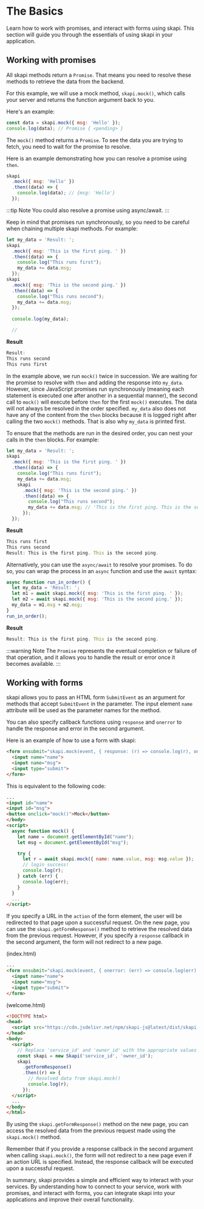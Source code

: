 # The Basics

Learn how to work with promises, and interact with forms using skapi. This section will guide you through the essentials of using skapi in your application.

## Working with promises

All skapi methods return a `Promise`. That means you need to resolve these methods to retrieve the data from the backend.

For this example, we will use a mock method, `skapi.mock()`, which calls your server and returns the function argument back to you.

Here's an example:

```javascript
const data = skapi.mock({ msg: 'Hello' });
console.log(data); // Promise { <pending> }
```

The `mock()` method returns a `Promise`. To see the data you are trying to fetch, you need to wait for the promise to resolve.

Here is an example demonstrating how you can resolve a promise using `then`.

```javascript
skapi
  .mock({ msg: 'Hello' })
  .then((data) => {
    console.log(data); // {msg: 'Hello'}
  });
```

:::tip Note
You could also resolve a promise using async/await.
:::

Keep in mind that promises run synchronously, so you need to be careful when chaining multiple skapi methods. For example:

```javascript
let my_data = 'Result: ';
skapi
  .mock({ msg: 'This is the first ping. ' })
  .then((data) => {
    console.log("This runs first");
    my_data += data.msg;
  });
skapi
  .mock({ msg: 'This is the second ping.' })
  .then((data) => {
    console.log("This runs second");
    my_data += data.msg;
  });
  
  console.log(my_data);

  // 
```
**Result**
```js
Result:
This runs second
This runs first
```


In the example above, we run `mock()` twice in succession. We are waiting for the promise to resolve with `then` and adding the response into `my_data`. However, since JavaScript promises run synchronously (meaning each statement is executed one after another in a sequential manner), the second call to `mock()` will execute before `then` for the first `mock()` executes. The data will not always be resolved in the order specified. `my_data` also does not have any of the content from the `then` blocks because it is logged right after calling the two `mock()` methods. That is also why `my_data` is printed first.

To ensure that the methods are run in the desired order, you can nest your calls in the `then` blocks. For example:

```javascript
let my_data = 'Result: ';
skapi
  .mock({ msg: 'This is the first ping. ' })
  .then((data) => {
    console.log("This runs first");
    my_data += data.msg;
    skapi
      .mock({ msg: 'This is the second ping.' })
      .then((data) => {
        console.log("This runs second");
        my_data += data.msg; // 'This is the first ping. This is the second ping.'
      });
  });
```
**Result**
```js
This runs first
This runs second
Result: This is the first ping. This is the second ping.
```

Alternatively, you can use the `async/await` to resolve your promises. To do so, you can wrap the process in an `async` function and use the `await` syntax:

```javascript
async function run_in_order() {
  let my_data = 'Result: ';
  let m1 = await skapi.mock({ msg: 'This is the first ping. ' });
  let m2 = await skapi.mock({ msg: 'This is the second ping.' });
  my_data = m1.msg + m2.msg;
}
run_in_order();
```
**Result**
```js
Result: This is the first ping. This is the second ping.
```

:::warning Note
 The `Promise` represents the eventual completion or failure of that operation, and it allows you to handle the result or error once it becomes available.
 :::

## Working with forms

skapi allows you to pass an HTML form `SubmitEvent` as an argument for methods that accept `SubmitEvent` in the parameter. The input element `name` attribute will be used as the parameter names for the method. 

You can also specify callback functions using `response` and `onerror` to handle the response and error in the second argument.

Here is an example of how to use a form with skapi:

```html
<form onsubmit="skapi.mock(event, { response: (r) => console.log(r), onerror: (err) => console.log(err) })">
  <input name="name">
  <input name="msg">
  <input type="submit">
</form>
```

This is equivalent to the following code:

```html
...
<input id="name">
<input id="msg">
<button onclick="mock()">Mock</button>
</body>
<script>
  async function mock() {
    let name = document.getElementById("name");
    let msg = document.getElementById("msg");

    try {
      let r = await skapi.mock({ name: name.value, msg: msg.value });
      // login success!
      console.log(r);
    } catch (err) {
      console.log(err);
    }
  }
  ...
</script>
```

If you specify a URL in the `action` of the form element, the user will be redirected to that page upon a successful request. On the new page, you can use the `skapi.getFormResponse()` method to retrieve the resolved data from the previous request. However, if you specify a `response` callback in the second argument, the form will not redirect to a new page.

(index.html)
```html
...
<form onsubmit="skapi.mock(event, { onerror: (err) => console.log(err) })" action="welcome.html">
  <input name="name">
  <input name="msg">
  <input type="submit">
</form>
```

(welcome.html)
```html
<!DOCTYPE html>
<head>
  <script src="https://cdn.jsdelivr.net/npm/skapi-js@latest/dist/skapi.js"></script>
</head>
<body>
  <script>
    // Replace 'service_id' and 'owner_id' with the appropriate values from your skapi dashboard.
    const skapi = new Skapi('service_id', 'owner_id');
    skapi
      .getFormResponse()
      .then((r) => {
        // Resolved data from skapi.mock()
        console.log(r);
      });
  </script>
  ...
</body>
</html>
```

By using the `skapi.getFormResponse()` method on the new page, you can access the resolved data from the previous request made using the `skapi.mock()` method.

Remember that if you provide a response callback in the second argument when calling `skapi.mock()`, the form will not redirect to a new page even if an action URL is specified. Instead, the response callback will be executed upon a successful request.

In summary, skapi provides a simple and efficient way to interact with your services. By understanding how to connect to your service, work with promises, and interact with forms, you can integrate skapi into your applications and improve their overall functionality.
